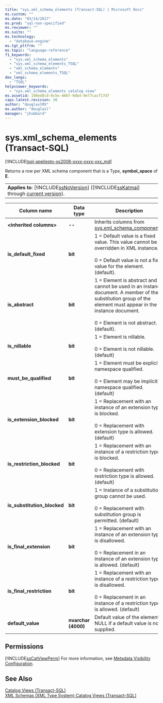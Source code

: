 ```yaml
---
title: "sys.xml_schema_elements (Transact-SQL) | Microsoft Docs"
ms.custom: ""
ms.date: "03/14/2017"
ms.prod: "sql-non-specified"
ms.reviewer: ""
ms.suite: ""
ms.technology: 
  - "database-engine"
ms.tgt_pltfrm: ""
ms.topic: "language-reference"
f1_keywords: 
  - "sys.xml_schema_elements"
  - "sys.xml_schema_elements_TSQL"
  - "xml_schema_elements"
  - "xml_schema_elements_TSQL"
dev_langs: 
  - "TSQL"
helpviewer_keywords: 
  - "sys.xml_schema_elements catalog view"
ms.assetid: 190ed0cd-0c5e-4607-9db4-9e77cacf17d7
caps.latest.revision: 30
author: "douglaslMS"
ms.author: "douglasl"
manager: "jhubbard"
---
```

# sys.xml_schema_elements (Transact-SQL)
[!INCLUDE[tsql-appliesto-ss2008-xxxx-xxxx-xxx_md](../../includes/tsql-appliesto-ss2008-xxxx-xxxx-xxx-md.md)]

  Returns a row per XML schema component that is a Type, **symbol_space** of **E**.  
  
||  
|-|  
|**Applies to**: [!INCLUDE[ssNoVersion](../../includes/ssnoversion-md.md)] ([!INCLUDE[ssKatmai](../../includes/sskatmai-md.md)] through [current version](http://go.microsoft.com/fwlink/p/?LinkId=299658)).|  
  
|Column name|Data type|Description|  
|-----------------|---------------|-----------------|  
|**\<inherited columns>**|**--**|Inherits columns from [sys.xml_schema_components](../../relational-databases/system-catalog-views/sys-xml-schema-components-transact-sql.md).|  
|**is_default_fixed**|**bit**|1 = Default value is a fixed value. This value cannot be overridden in XML instance.<br /><br /> 0 = Default value is not a fixed value for the element. (default).|  
|**is_abstract**|**bit**|1 = Element is abstract and cannot be used in an instance document. A member of the substitution group of the element must appear in the instance document.<br /><br /> 0 = Element is not abstract. (default).|  
|**is_nillable**|**bit**|1 = Element is nillable.<br /><br /> 0 = Element is not nillable. (default)|  
|**must_be_qualified**|**bit**|1 = Element must be explicitly namespace qualified.<br /><br /> 0 = Element may be implicitly namespace qualified. (default)|  
|**is_extension_blocked**|**bit**|1 = Replacement with an instance of an extension type is blocked.<br /><br /> 0 = Replacement with extension type is allowed. (default)|  
|**is_restriction_blocked**|**bit**|1 = Replacement with an instance of a restriction type is blocked.<br /><br /> 0 = Replacement with restriction type is allowed. (default)|  
|**is_substitution_blocked**|**bit**|1 = Instance of a substitution group cannot be used.<br /><br /> 0 = Replacement with substitution group is permitted. (default)|  
|**is_final_extension**|**bit**|1 = Replacement with an instance of an extension type is disallowed.<br /><br /> 0 = Replacement in an instance of an extension type is allowed. (default)|  
|**is_final_restriction**|**bit**|1 = Replacement with an instance of a restriction type is disallowed.<br /><br /> 0 = Replacement in an instance of a restriction type is allowed. (default)|  
|**default_value**|**nvarchar (4000)**|Default value of the element. NULL if a default value is not supplied.|  
  
## Permissions  
 [!INCLUDE[ssCatViewPerm](../../includes/sscatviewperm-md.md)] For more information, see [Metadata Visibility Configuration](../../relational-databases/security/metadata-visibility-configuration.md).  
  
## See Also  
 [Catalog Views &#40;Transact-SQL&#41;](../../relational-databases/system-catalog-views/catalog-views-transact-sql.md)   
 [XML Schemas &#40;XML Type System&#41; Catalog Views &#40;Transact-SQL&#41;](../../relational-databases/system-catalog-views/xml-schemas-xml-type-system-catalog-views-transact-sql.md)  
  
  